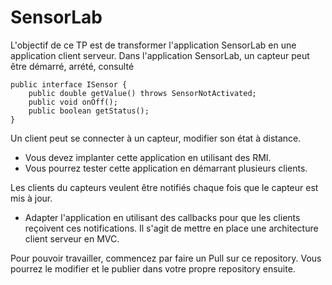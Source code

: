 SensorLab
=========

L'objectif de ce TP est de transformer l'application SensorLab en une application client serveur.
Dans l'application SensorLab, un capteur peut être démarré, arrété, consulté

```
public interface ISensor {
    public double getValue() throws SensorNotActivated;
    public void onOff();
    public boolean getStatus();
}
```

Un client peut se connecter à un capteur, modifier son état à distance.

* Vous devez implanter cette application en utilisant des RMI.
* Vous pourrez tester cette application en démarrant plusieurs clients.

Les clients du capteurs veulent être notifiés chaque fois que le capteur est mis à jour.

* Adapter l'application en utilisant des callbacks pour que les clients reçoivent ces notifications. 
Il s'agit de mettre en place une architecture client serveur en MVC.

Pour pouvoir travailler, commencez par faire un Pull sur ce repository. Vous pourrez le modifier et le publier dans
votre propre repository ensuite. 
